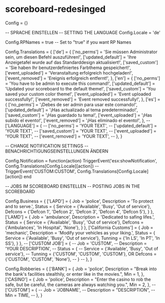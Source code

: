 # scoreboard-redesinged


Config = {}


-- SPRACHE EINSTELLEN -- SETTING THE LANGUAGE
Config.Locale = 'de'

Config.RPNames = true -- Set to "true" if you want RP Names

Config.Translations = {
    ['de'] = {
        ['no_perms'] = 'Sie müssen Administrator sein, um diesen Befehl auszuführen!',
        ['updated_default'] = 'Ihre Anzeigetafel wurde auf das Standarddesign aktualisiert!',
        ['saved_custom'] = 'Sie haben Ihr benutzerdefiniertes Farbthema gespeichert!',
        ['event_uploaded'] = 'Veranstaltung erfolgreich hochgeladen!',
        ['event_removed'] = 'Ereignis erfolgreich entfernt!',
    },
    ['en'] = {
        ['no_perms'] = 'You have to be admin to execute this command!',
        ['updated_default'] = 'Updated your scoreboard to the default theme!',
        ['saved_custom'] = 'You saved your custom color theme!',
        ['event_uploaded'] = 'Event uploaded successfully!',
        ['event_removed'] = 'Event removed successfully!',
    },
    ['es'] = {
        ['no_perms'] = '¡Debes de ser admin para usar este comando!',
        ['updated_default'] = '¡Has actualizado al tema predeterminado!',
        ['saved_custom'] = '¡Has guardado tu tema!',
        ['event_uploaded'] = '¡Has subido el evento!',
        ['event_removed'] = '¡Has eliminado el evento!',
    },
--     ['LANGUAGE'] = {
--         ['no_perms'] = 'YOUR TEXT',
--         ['updated_default'] = 'YOUR TEXT',
--         ['saved_custom'] = 'YOUR TEXT',
--         ['event_uploaded'] = 'YOUR TEXT',
--         ['event_removed'] = 'YOUR TEXT',
--     },
}

-- CHANGE NOTIFICATION SETTINGS -- BENACHRICHTIGUNGSEINSTELLUNGEN ÄNDERN

Config.Notification = function(action)
    TriggerEvent('esx:showNotification', Config.Translations[Config.Locale][action])
    -- TriggerEvent('CUSTOM:CUSTOM', Config.Translations[Config.Locale][action])
end

-- JOBS IM SCOREBOARD EINSTELLEN -- POSTING JOBS IN THE SCOREBOARD

Config.Business = {
    ['LAPD'] = {
        Job = 'police',
        Description = 'To protect and to serve.',
        Status = {
            Service = {'Available', 'Busy', 'Out of service'},
            Defcons = {'Defcon 1', 'Defcon 2', 'Defcon 3', 'Defcon 4', 'Defcon 5'},
        }
    },
    ['LAMD'] = {
        Job = 'ambulance',
        Description = 'Dedicated to safing lifes.',
        Status = {
            Service = {'Available', 'Busy', 'Out of service'},
            Defcons = {'Ambulances', 'In Hospital', 'None'},
        }
    },
    ['California Customs'] = {
        Job = 'mechanic',
        Description = 'Modify your vehicles as your liking.',
        Status = {
            Service = {'Available', 'Busy', 'Out of service'},
            Tunning = {'In LS', 'In PT', 'In SS'},
        }
    },
    -- ['CUSTOM JOB'] = {
    --     Job = 'CUSTOM',
    --     Description = 'YOUR DESCRIPTION',
    --     Status = {
    --         Service = {'Available', 'Busy', 'Out of service'},
    --         Tunning = {'CUSTOM', 'CUSTOM', 'CUSTOM'}, OR  Defcons = {'CUSTOM', 'CUSTOM', 'None'},
    --     }
    -- },
}

Config.Robberies = {
    ['BANK'] = {
        Job = 'police',
        Description = "Break into the bank's facilities stealthily, or enter like in the movies.",
        Min = 1,
    },
    ['CASINO'] = {
        Job = 'police',
        Description = "Enter the casino to rob the safe, but be careful, the cameras are always watching you.",
        Min = 2,
    },
    -- ['CUSTOM'] = {
    --     Job = 'JOBNAME',
    --     Description = "DESCRIPTION",
    --     Min = TIME,
    -- },
}
